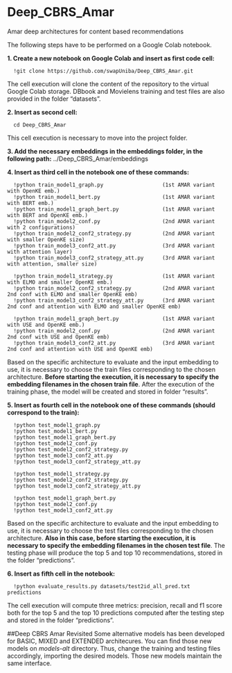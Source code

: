 # Deep_CBRS_Amar
Amar deep architectures for content based recommendations

The following steps have to be performed on a Google Colab notebook.

**1.	Create a new notebook on Google Colab and insert as first code cell:**

      !git clone https://github.com/swapUniba/Deep_CBRS_Amar.git
      
The cell execution will clone the content of the repository to the virtual Google Colab storage. DBbook and Movielens training and test files are also provided in the folder “datasets”.

**2.	Insert as second cell:**

      cd Deep_CBRS_Amar

This cell execution is necessary to move into the project folder.

**3.	Add the necessary embeddings in the embeddings folder, in the following path:** ../Deep_CBRS_Amar/embeddings

**4.	Insert as third cell in the notebook one of these commands:**

      !python train_model1_graph.py                   (1st AMAR variant with OpenKE emb.)
      !python train_model1_bert.py                    (1st AMAR variant with BERT emb.)
      !python train_model1_graph_bert.py              (1st AMAR variant with BERT and OpenKE emb.)
      !python train_model2_conf.py                    (2nd AMAR variant with 2 configurations)
      !python train_model2_conf2_strategy.py          (2nd AMAR variant with smaller OpenKE size)
      !python train_model3_conf2_att.py               (3rd AMAR variant with attention layer)
      !python train_model3_conf2_strategy_att.py      (3rd AMAR variant with attention, smaller size)
      
      !python train_model1_strategy.py                (1st AMAR variant with ELMO and smaller OpenKE emb.)
      !python train_model2_conf2_strategy.py          (2nd AMAR variant 2nd conf with ELMO and smaller OpenKE emb)
      !python train_model3_conf2_strategy_att.py      (3rd AMAR variant 2nd conf and attention with ELMO and smaller OpenKE emb)
      
      !python train_model1_graph_bert.py              (1st AMAR variant with USE and OpenKE emb.)
      !python train_model2_conf.py                    (2nd AMAR variant 2nd conf with USE and OpenKE emb)
      !python train_model3_conf2_att.py               (3rd AMAR variant 2nd conf and attention with USE and OpenKE emb)
      
Based on the specific architecture to evaluate and the input embedding to use, it is necessary to choose the train files corresponding to the chosen architecture. **Before starting the execution, it is necessary to specify the embedding filenames in the chosen train file**. After the execution of the training phase, the model will be created and stored in folder “results”.

**5.	Insert as fourth cell in the notebook one of these commands (should correspond to the train):**

      !python test_model1_graph.py
      !python test_model1_bert.py
      !python test_model1_graph_bert.py
      !python test_model2_conf.py
      !python test_model2_conf2_strategy.py
      !python test_model3_conf2_att.py
      !python test_model3_conf2_strategy_att.py
      
      !python test_model1_strategy.py
      !python test_model2_conf2_strategy.py
      !python test_model3_conf2_strategy_att.py
      
      !python test_model1_graph_bert.py
      !python test_model2_conf.py
      !python test_model3_conf2_att.py
      
Based on the specific architecture to evaluate and the input embedding to use, it is necessary to choose the test files corresponding to the chosen architecture. **Also in this case, before starting the execution, it is necessary to specify the embedding filenames in the chosen test file**. The testing phase will produce the top 5 and top 10 recommendations, stored in the folder “predictions”.

**6.	Insert as fifth cell in the notebook:**

      !python evaluate_results.py datasets/test2id_all_pred.txt predictions

The cell execution will compute three metrics: precision, recall and f1 score both for the top 5 and the top 10 predictions computed after the testing step and stored in the folder “predictions”. 

##Deep CBRS Amar Revisited
Some alternative models has been developed for BASIC, MIXED and EXTENDED architecures. You can find those new models on _models-alt_ directory. Thus, change the training and testing files accordingly, importing the desired models. Those new models maintain the same interface. 